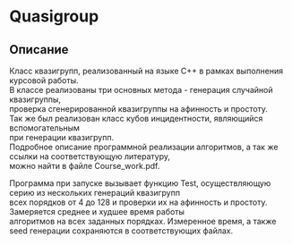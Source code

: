 # Quasigroup

## Описание

Класс квазигрупп, реализованный на языке C++ в рамках выполнения курсовой работы. <br />
В классе реализованы три основных метода - генерация случайной квазигруппы, <br />
проверка сгенерированной квазигруппы на афинность и простоту. <br />
Так же был реализован класс кубов инцидентности, являющийся вспомогательным <br />
при генерации квазигрупп. <br />
Подробное описание программной реализации алгоритмов, а так же ссылки на соответствующую литературу, <br />
можно найти в файле Course_work.pdf. <br />

Программа при запуске вызывает функцию Test, осуществляющую серию из нескольких генераций квазигрупп <br />
всех порядков от 4 до 128 и проверки их на афинность и простоту. Замеряется среднее и худшее время работы <br />
алгоритмов на всех заданных порядках. Измеренное время, а также seed генерации сохраняются в соответствующих файлах.
